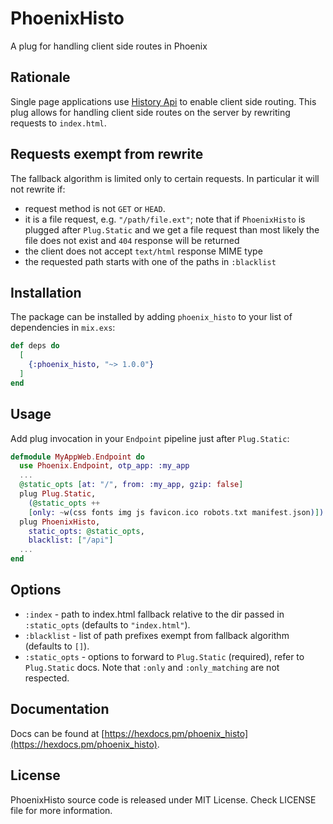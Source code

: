 # PhoenixHisto

A plug for handling client side routes in Phoenix

## Rationale

Single page applications use [History Api](https://developer.mozilla.org/en/docs/Web/API/History)
to enable client side routing. This plug allows for handling client side routes on the server
by rewriting requests to `index.html`.

## Requests exempt from rewrite

The fallback algorithm is limited only to certain requests. In particular it will not rewrite if:
- request method is not `GET` or `HEAD`.
- it is a file request, e.g. `"/path/file.ext"`; note that if `PhoenixHisto`
is plugged after `Plug.Static` and we get a file request than most likely the file
does not exist and `404` response will be returned
- the client does not accept `text/html` response MIME type
- the requested path starts with one of the paths in `:blacklist`

## Installation

The package can be installed by adding `phoenix_histo` to your list of dependencies in `mix.exs`:

```elixir
def deps do
  [
    {:phoenix_histo, "~> 1.0.0"}
  ]
end
```

## Usage

Add plug invocation in your `Endpoint` pipeline just after `Plug.Static`:

```elixir
defmodule MyAppWeb.Endpoint do
  use Phoenix.Endpoint, otp_app: :my_app
  ...
  @static_opts [at: "/", from: :my_app, gzip: false]
  plug Plug.Static,
    (@static_opts ++
    [only: ~w(css fonts img js favicon.ico robots.txt manifest.json)])
  plug PhoenixHisto,
    static_opts: @static_opts,
    blacklist: ["/api"]
  ...
end
```

## Options

  - `:index` - path to index.html fallback relative to the dir passed in
`:static_opts` (defaults to `"index.html"`).
  - `:blacklist` - list of path prefixes exempt from fallback algorithm
(defaults to `[]`).
  - `:static_opts` - options to forward to `Plug.Static` (required), refer to
`Plug.Static` docs. Note that `:only` and `:only_matching`
are not respected.

## Documentation
Docs can be found at [https://hexdocs.pm/phoenix_histo](https://hexdocs.pm/phoenix_histo).

## License

PhoenixHisto source code is released under MIT License.
Check LICENSE file for more information.
